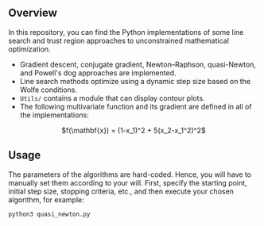 ## Overview
In this repository, you can find the Python implementations of some line search and trust region approaches to unconstrained mathematical optimization.
* Gradient descent, conjugate gradient, Newton–Raphson, quasi-Newton, and Powell's dog approaches are implemented.
* Line search methods optimize using a dynamic step size based on the Wolfe conditions.
* `Utils/` contains a module that can display contour plots.
* The following multivariate function and its gradient are defined in all of the implementations:
<p align="center">
$f(\mathbf{x}) = (1-x_1)^2 + 5(x_2-x_1^2)^2$
</p>


## Usage
The parameters of the algorithms are hard-coded. Hence, you will have to manually set them according to your will. First, specify the starting point, initial step size, stopping criteria, etc., and then execute your chosen algorithm, for example:
```
python3 quasi_newton.py
```
